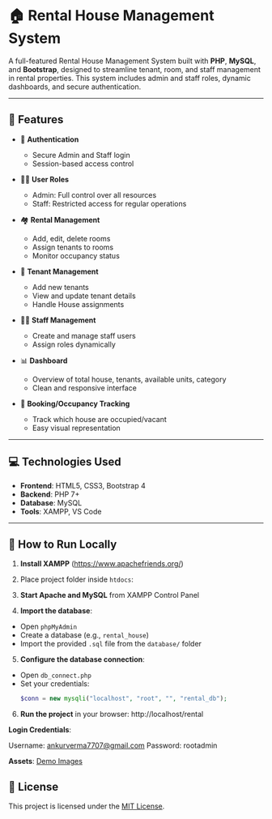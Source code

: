 # 🏠 Rental House Management System

A full-featured Rental House Management System built with **PHP**, **MySQL**, and **Bootstrap**, designed to streamline tenant, room, and staff management in rental properties. This system includes admin and staff roles, dynamic dashboards, and secure authentication.

---

## 🔧 Features

- 🔐 **Authentication**
  - Secure Admin and Staff login
  - Session-based access control

- 🧑‍💼 **User Roles**
  - Admin: Full control over all resources
  - Staff: Restricted access for regular operations

- 🏘️ **Rental Management**
  - Add, edit, delete rooms
  - Assign tenants to rooms
  - Monitor occupancy status

- 👥 **Tenant Management**
  - Add new tenants
  - View and update tenant details
  - Handle House assignments

- 🧑‍💻 **Staff Management**
  - Create and manage staff users
  - Assign roles dynamically

- 📊 **Dashboard**
  - Overview of total house, tenants, available units, category
  - Clean and responsive interface

- 📅 **Booking/Occupancy Tracking**
  - Track which house are occupied/vacant
  - Easy visual representation

---

## 💻 Technologies Used

- **Frontend**: HTML5, CSS3, Bootstrap 4
- **Backend**: PHP 7+
- **Database**: MySQL
- **Tools**: XAMPP, VS Code

---

## 🚀 How to Run Locally

1. **Install XAMPP** (https://www.apachefriends.org/)
2. Place project folder inside `htdocs`:


3. **Start Apache and MySQL** from XAMPP Control Panel

4. **Import the database**:
- Open `phpMyAdmin`
- Create a database (e.g., `rental_house`)
- Import the provided `.sql` file from the `database/` folder

5. **Configure the database connection**:
- Open `db_connect.php`
- Set your credentials:
  ```php
  $conn = new mysqli("localhost", "root", "", "rental_db");
  ```

6. **Run the project** in your browser:
http://localhost/rental


**Login Credentials**:


Username: ankurverma7707@gmail.com
Password: rootadmin


**Assets**:
[Demo Images](https://drive.google.com/drive/folders/1yivLdQhp-nH15_pagCqTcS_KD0ndi42c?usp=sharing)


## 📜 License

This project is licensed under the [MIT License](LICENSE).
